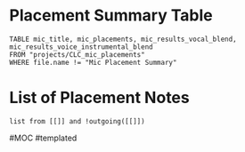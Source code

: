 # Placement Summary Table
``` dataview
TABLE mic_title, mic_placements, mic_results_vocal_blend, mic_results_voice_instrumental_blend
FROM "projects/CLC_mic_placements" 
WHERE file.name != "Mic Placement Summary"

```

# List of Placement Notes
```dataview 
list from [[]] and !outgoing([[]]) 
```

#MOC #templated 